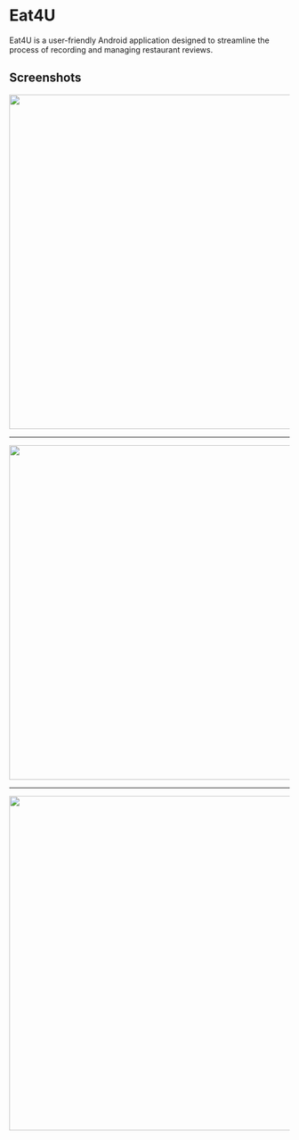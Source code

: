 # Eat4U

Eat4U is a user-friendly Android application designed to streamline the process of recording and managing restaurant reviews.

## Screenshots
<img src="https://github.com/HoussemNasri/Eat4U/assets/21198231/e71a5ff6-9f99-4daa-80b0-498bcf8db242" height="600"><hr> 
<img src="https://github.com/HoussemNasri/Eat4U/assets/21198231/8a43c376-a4e7-4537-b876-a96bf0170046" height="600"><hr> 
<img src="https://github.com/HoussemNasri/Eat4U/assets/21198231/c7efcd0b-f71d-478c-b693-862b45959c32" height="600">
